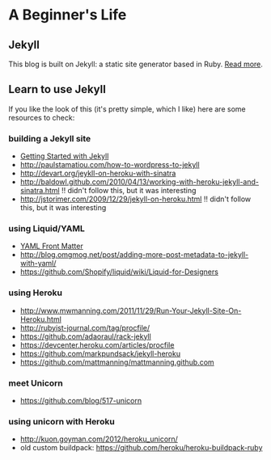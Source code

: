 # A Beginner's Life #

## Jekyll ##

This blog is built on Jekyll: a static site generator based in Ruby. [Read more](https://github.com/mojombo/jekyll).

## Learn to use Jekyll

If you like the look of this (it's pretty simple, which I like) here are some resources to check:

### building a Jekyll site ###
* [Getting Started with Jekyll](http://danielmcgraw.com/2011/04/14/The-Ultimate-Guide-To-Getting-Started-With-Jekyll-Part-1/)
* http://paulstamatiou.com/how-to-wordpress-to-jekyll
* http://devart.org/jeykll-on-heroku-with-sinatra
* http://baldowl.github.com/2010/04/13/working-with-heroku-jekyll-and-sinatra.html !! didn't follow this, but it was interesting
* http://jstorimer.com/2009/12/29/jekyll-on-heroku.html  !! didn't follow this, but it was interesting

### using Liquid/YAML ###
* [YAML Front Matter](https://github.com/mojombo/jekyll/wiki/yaml-front-matter)
* http://blog.omgmog.net/post/adding-more-post-metadata-to-jekyll-with-yaml/
* https://github.com/Shopify/liquid/wiki/Liquid-for-Designers

### using Heroku ###
* http://www.mwmanning.com/2011/11/29/Run-Your-Jekyll-Site-On-Heroku.html
* http://rubyist-journal.com/tag/procfile/
* https://github.com/adaoraul/rack-jekyll
* https://devcenter.heroku.com/articles/procfile
* https://github.com/markpundsack/jekyll-heroku
* https://github.com/mattmanning/mattmanning.github.com

### meet Unicorn ###
* https://github.com/blog/517-unicorn

### using unicorn with Heroku ###
* http://kuon.goyman.com/2012/heroku_unicorn/
* old custom buildpack: https://github.com/heroku/heroku-buildpack-ruby

